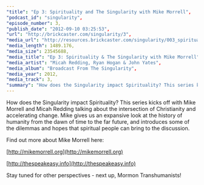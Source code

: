 ```yaml
---
"title": "Ep 3: Spirituality and The Singularity with Mike Morrell",
"podcast_id": "singularity",
"episode_number": 3,
"publish_date": "2012-09-10 03:25:53",
"url": "http://brickcaster.com/singularity/3",
"media_url": "http://resources.brickcaster.com/singularity/003_spirituality_mike_morrell.mp3",
"media_length": 1489.176,
"media_size": 23545688,
"media_title": "Ep 3: Spirituality & The Singularity with Mike Morrell",
"media_artist": "Micah Redding, Ryan Hogan & John Yates",
"media_album": "Broadcast From The Singularity",
"media_year": 2012,
"media_track": 3,
"summary": "How does the Singularity impact Spirituality? This series kicks off with Mike Morrell and Micah Redding talking about the intersection of Christianity and accelerating change. Mike gives us an expansive look at the history of humanity from the dawn of time to the far future, and introduces some of the dilemmas and hopes that spiritual people can bring to the discussion."
---
```

How does the Singularity impact Spirituality? This series kicks off with Mike Morrell and Micah Redding talking about the intersection of Christianity and accelerating change. Mike gives us an expansive look at the history of humanity from the dawn of time to the far future, and introduces some of the dilemmas and hopes that spiritual people can bring to the discussion.

Find out more about Mike Morrell here:

[http://mikemorrell.org](http://mikemorrell.org)

[http://thespeakeasy.info](http://thespeakeasy.info)

Stay tuned for other perspectives - next up, Mormon Transhumanists!
